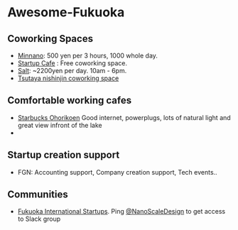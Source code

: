 # Awesome-Fukuoka

## Coworking Spaces

- [Minnano](https://minnano-itoshima.com/): 500 yen per 3 hours, 1000 whole day.
- [Startup Cafe](https://startupcafe.jp/en/top-en/) : Free coworking space.
- [Salt](https://salt.today/): ~2200yen per day. 10am - 6pm. 
- [Tsutaya nishinjin coworking space](https://tsutaya.tsite.jp/store/nishijin/?sc_cid=tsutaya_a00_n_adot_gbusiness) 


## Comfortable working cafes
- [Starbucks Ohorikoen](https://store.starbucks.co.jp/en/detail-962/) Good internet, powerplugs, lots of natural light and great view infront of the lake
- 



## Startup creation support

- FGN: Accounting support, Company creation support, Tech events..


## Communities
- [Fukuoka International Startups](https://www.meetup.com/en-AU/fukuoka-international-startups/). Ping [@NanoScaleDesign](https://twitter.com/NanoScaleDesign) to get access to Slack group

